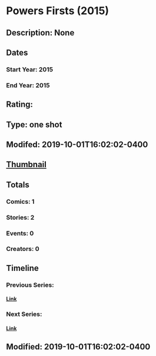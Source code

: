 # Powers Firsts (2015)
## Description: None
## Dates
### Start Year: 2015
### End Year: 2015
## Rating: 
## Type: one shot
## Modifed: 2019-10-01T16:02:02-0400
## [Thumbnail](http://i.annihil.us/u/prod/marvel/i/mg/7/30/553fc643ef695.jpg)
## Totals
### Comics: 1
### Stories: 2
### Events: 0
### Creators: 0
## Timeline
### Previous Series: 
#### [Link]()
### Next Series: 
#### [Link]()
## Modified: 2019-10-01T16:02:02-0400